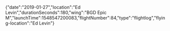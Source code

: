 {"date":"2019-01-27","location":"Ed Levin","durationSeconds":180,"wing":"BGD Epic M","launchTime":1548547200083,"flightNumber":84,"type":"flightlog","flying-location":"Ed Levin"}
